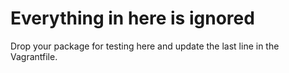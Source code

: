 # Everything in here is ignored

Drop your package for testing here and update the last line in the Vagrantfile.
